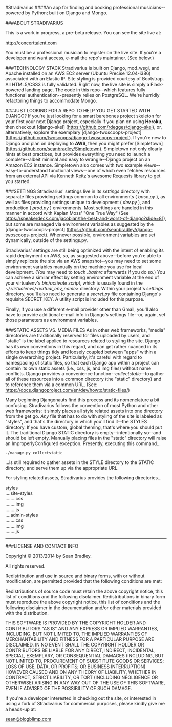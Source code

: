 #Stradivarius
####An app for finding and booking professional musicians--powered by Python; built on Django and Mongo.


###ABOUT STRADIVARIUS

This is a work in progress, a pre-beta release. You can see the site live at:

<http://concerttalent.com>

You must be a professional musician to register on the live site. If you're a developer and want access, e-mail the repo's maintainer. (See below.)

###TECHNOLOGY STACK
Stradivarius is built on Django, mod_wsgi, and Apache installed on an AWS EC2 server (Ubuntu Precise 12.04-i386) associated with an Elastic IP. Site styling is provided courtesy of Bootstrap.  All HTML5/CSS3 is fully validated. Right now, the live site is simply a Flask-powered landing page. The code in this repo--which features fully functional authentication--presently relies on PostgreSQL. We're hurridly refactoring things to accommodate Mongo.


###JUST LOOKING FOR A REPO TO HELP YOU GET STARTED WITH DJANGO?
If you're just looking for a smart barebones project skeleton for your first your next Django project, especially if you plan on using **Heroku**, then checkout [django-skel] (https://github.com/rdegges/django-skel), or, alternatively, explore the exemplary [django-twoscoops-project] (https://github.com/twoscoops/django-twoscoops-project). If you're new to Django and plan on deploying to **AWS**, then you might prefer [Simpletown] (https://github.com/seanbradley/Simpletown). Simpletown not only clearly hints at best practices, but provides everything you need to launch a complete--albeit minimal and easy to wrangle--Django project on an Amazon EC2 instance.  Simpletown also comes with two example views--easy-to-understand functional views--one of which even fetches resources from an external API via Kenneth Reitz's awesome Requests library to get you started.


###SETTINGS
Stradivarius' settings live in its _settings_ directory with separate files providing settings common to all environments ( _base.py_ ), as well as files providing settings unique to development ( _dev.py_ ), and production ( _prod.py_ ) environments.  Most settings are handled in this manner in accord with Kaplan Moss' "One True Way" (See <https://speakerdeck.com/jacobian/the-best-and-worst-of-django?slide=81>), but some are managed via environment variables as suggested by the [django-twoscoops-project] (https://github.com/seanbradley/django-twoscoops-project).  Whenever possible, environment variables are set dynamically, outside of the settings.py.

Stradivarius' settings are still being optimized with the intent of enabling its rapid deployment on AWS, so, as suggested above--before you're able to simply replicate the site via an AWS snapshot--you may need to set some environment variables manually on the machine you use for local development. (You may need to _touch .bashrc_ afterwards if you do so.)  You can achieve a similar effect by setting environment variable at the end of your virtualenv's _bin/activate script_, which is usually found in the _~/.virtualenvs/<virtual_env_name>_ directory. Within your project's _settings_ directory, you'll also need to generate a _secret.py_ file containing Django's requisite SECRET_KEY. A utility script is included for this purpose.

Finally, if you use a different e-mail provider other than Gmail, you'll also have to provide additional e-mail info in Django's settings file--or, again, set those parameters as environment variables.


###STATIC ASSETS VS. MEDIA FILES
As in other web frameworks,  "media" directories are traditionally reserved for files uploaded by users, and "static" is the label applied to resources related to styling the site. Django has its own conventions in this regard, and can get rather nuanced in its efforts to keep things tidy and loosely coupled between "apps" within a single overarching project.  Particularly, it's careful with regard to namespacing of static files, so that each Django app within a project can contain its own static assets (i.e., css, js, and img files) without name conflicts.  Django provides a convenience function--_collectstatic_--to gather all of these resources into a common directory (the "static" directory) and to reference them via a common URL.  (See: <https://docs.djangoproject.com/en/dev/howto/static-files/>)

Many beginning Djangonauts find this process and its nomenclature a bit confusing.  Stradivarius follows the convention of most Python and other web frameworks: it simply places all style related assets into one directory from the get go.  _Any_ file that has to do with styling of the site is labeled as "styles", and that's the directory in which you'll find it--the STYLES directory. If you have custom, global theming, that's where you should put it.  The traditional Django STATIC directory is empty--intentionally so--and should be left empty.  Manually placing files in the "static" directory will raise an ImproperlyConfigured exception. Presently, executing this command...

    ./manage.py collectstatic

...is still required to gather assets in the STYLE directory to the STATIC directory, and serve them up via the appropriate URL.

For styling related assets, Stradivarius provides the following directories...

styles<br />
....site-styles<br />
........css<br />
........img<br />
........js<br />
....admin-styles<br />
........css<br />
........img<br />
........js<br />


------------------------------------------------------------------------

###LICENSE AND CONTACT INFO

Copyright © 2013/2014 by Sean Bradley.

All rights reserved.

Redistribution and use in source and binary forms, with or without modification, are permitted provided that the following conditions are met:

Redistributions of source code must retain the above copyright notice, this list of conditions and the following disclaimer. Redistributions in binary form must reproduce the above copyright notice, this list of conditions and the following disclaimer in the documentation and/or other materials provided with the distribution.

THIS SOFTWARE IS PROVIDED BY THE COPYRIGHT HOLDER AND CONTRIBUTORS "AS IS" AND ANY EXPRESS OR IMPLIED WARRANTIES, INCLUDING, BUT NOT LIMITED TO, THE IMPLIED WARRANTIES OF MERCHANTABILITY AND FITNESS FOR A PARTICULAR PURPOSE ARE DISCLAIMED. IN NO EVENT SHALL THE COPYRIGHT HOLDER OR CONTRIBUTORS BE LIABLE FOR ANY DIRECT, INDIRECT, INCIDENTAL, SPECIAL, EXEMPLARY, OR CONSEQUENTIAL DAMAGES (INCLUDING, BUT NOT LIMITED TO, PROCUREMENT OF SUBSTITUTE GOODS OR SERVICES; LOSS OF USE, DATA, OR PROFITS; OR BUSINESS INTERRUPTION) HOWEVER CAUSED AND ON ANY THEORY OF LIABILITY, WHETHER IN CONTRACT, STRICT LIABILITY, OR TORT (INCLUDING NEGLIGENCE OR OTHERWISE) ARISING IN ANY WAY OUT OF THE USE OF THIS SOFTWARE, EVEN IF ADVISED OF THE POSSIBILITY OF SUCH DAMAGE.

If you're a developer interested in checking out the site, or interested in using a fork of Stradivarius for commercial purposes, please kindly give me a heads-up at:

sean@blogblimp.com
